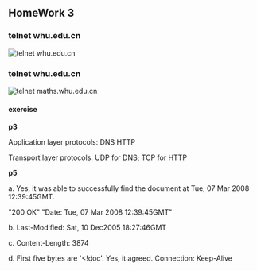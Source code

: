 ## HomeWork 3

### telnet whu.edu.cn
![telnet whu.edu.cn](https://github.com/2017302580119/Pics/raw/telnet-whu.jpg)


### telnet whu.edu.cn
![telnet maths.whu.edu.cn](https://raw.githubusercontent.com/2017302580119/Pics/telnet-maths1.jpg)


#### exercise

**p3**

Application layer protocols: DNS HTTP

Transport layer protocols: UDP for DNS; TCP for HTTP


**p5**

a. Yes, it was able to successfully find the document at Tue, 07 Mar 2008 12:39:45GMT.

"200 OK" "Date: Tue, 07 Mar 2008 12:39:45GMT"

b. Last-Modified: Sat, 10 Dec2005 18:27:46GMT

c. Content-Length: 3874

d. First five bytes are '<!doc'.
    Yes, it agreed. Connection: Keep-Alive
